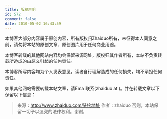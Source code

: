 ```yaml
---
title: 版权声明
id: 572
comment: false
date: 2010-05-02 16:43:59
---
```


本博客大部分内容属于原创内容，所有版权归Zhaiduo所有，未征得本人同意之前，请勿将本站的原创文章、原创图片用于任何商业用途。

本博客转载的其他网站内容均会保留来源网址，版权归其作者所有，本站不负责转载所造成的由原文引起的任何责任。

本博客所写内容均为个人发表意见，读者自行理解造成的任何损失，均不承担任何责任。

如果其他网站需要转载本站文章，请Email联系(zhaiduo at )。并在转载文章以下保留以下信息：
> 来源：http://www.zhaiduo.com/链接地址
> 作者：zhaiduo
否则，本站保留一切予以追究的法律权利。谢谢。